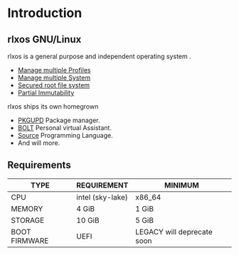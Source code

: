 # Introduction

## rlxos GNU/Linux
rlxos is a general purpose and independent operating system .

- [Manage multiple Profiles]()
- [Manage multiple System]()
- [Secured root file system]()
- [Partial Immutability]()

rlxos ships its own homegrown 
- [PKGUPD](../chapter-05/README) Package manager. 
- [BOLT](../chapter-06/README.md) Personal virtual Assistant.
- [Source](../chapter-07/README.md) Programming Language.
- And will more.

## Requirements

| TYPE          | REQUIREMENT      | MINIMUM                    |
| ------------- | ---------------- | -------------------------- |
| CPU           | intel (sky-lake) | x86_64                     |
| MEMORY        | 4 GiB            | 1 GiB                      |
| STORAGE       | 10 GiB           | 5 GiB                      |
| BOOT FIRMWARE | UEFI             | LEGACY will deprecate soon |

